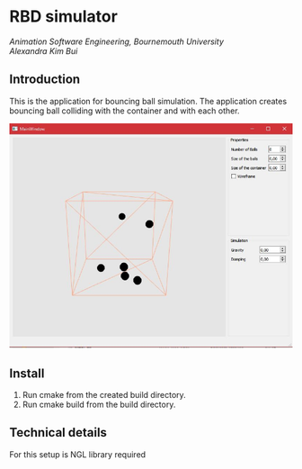 
# RBD simulator
<em>
Animation Software Engineering, Bournemouth University<br>
Alexandra Kim Bui<br>
</em>

## Introduction
This is the application for bouncing ball simulation. The application creates bouncing ball colliding with the container and with each other.

![Bouncing ball simulation OpenGL](BBsim.JPG)

## Install
1. Run cmake from the created build directory.
2. Run cmake build from the build directory.

## Technical details
For this setup is NGL library required
